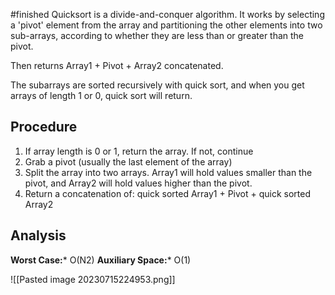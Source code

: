 #finished
Quicksort is a divide-and-conquer algorithm. It works by selecting a 'pivot' element from the array and partitioning the other elements into two sub-arrays, according to whether they are less than or greater than the pivot.

Then returns Array1 + Pivot + Array2 concatenated.

The subarrays are sorted recursively with quick sort, and when you get arrays of length 1 or 0, quick sort will return.

## Procedure

1. If array length is 0 or 1, return the array. If not, continue
2. Grab a pivot (usually the last element of the array)
3. Split the array into two arrays. Array1 will hold values smaller than the pivot, and Array2 will hold values higher than the pivot.
4. Return a concatenation of: quick sorted Array1 + Pivot + quick sorted Array2

## Analysis
**Worst Case:*** O(N2)
**Auxiliary Space:*** O(1)

![[Pasted image 20230715224953.png]]